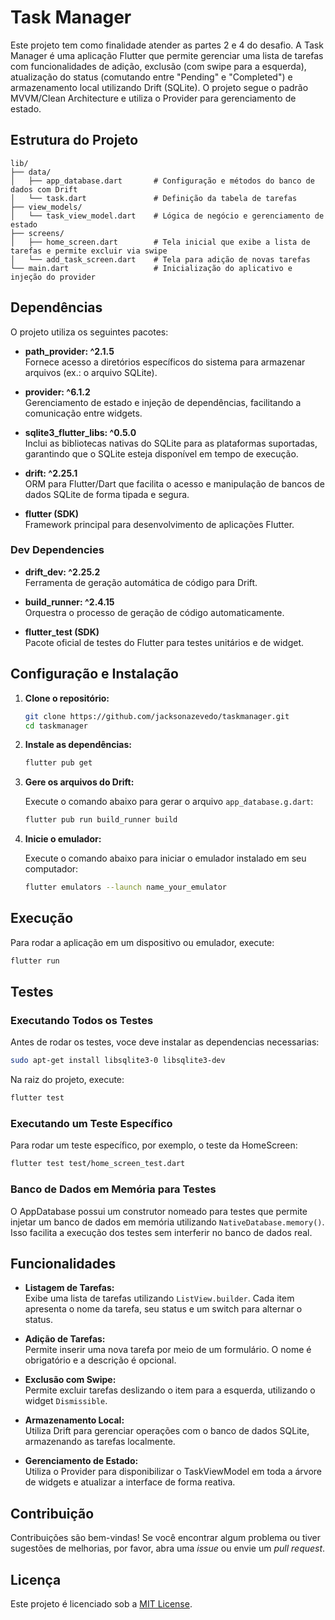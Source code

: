 # Task Manager

Este projeto tem como finalidade atender as partes 2 e 4 do desafio. A Task Manager é uma aplicação Flutter que permite gerenciar uma lista de tarefas com funcionalidades de adição, exclusão (com swipe para a esquerda), atualização do status (comutando entre "Pending" e "Completed") e armazenamento local utilizando Drift (SQLite). O projeto segue o padrão MVVM/Clean Architecture e utiliza o Provider para gerenciamento de estado. 

## Estrutura do Projeto

```
lib/
├── data/
│   ├── app_database.dart       # Configuração e métodos do banco de dados com Drift
│   └── task.dart               # Definição da tabela de tarefas
├── view_models/
│   └── task_view_model.dart    # Lógica de negócio e gerenciamento de estado
├── screens/
│   ├── home_screen.dart        # Tela inicial que exibe a lista de tarefas e permite excluir via swipe
│   └── add_task_screen.dart    # Tela para adição de novas tarefas
└── main.dart                   # Inicialização do aplicativo e injeção do provider
```

## Dependências

O projeto utiliza os seguintes pacotes:

- **path_provider: ^2.1.5**  
  Fornece acesso a diretórios específicos do sistema para armazenar arquivos (ex.: o arquivo SQLite).

- **provider: ^6.1.2**  
  Gerenciamento de estado e injeção de dependências, facilitando a comunicação entre widgets.

- **sqlite3_flutter_libs: ^0.5.0**  
  Inclui as bibliotecas nativas do SQLite para as plataformas suportadas, garantindo que o SQLite esteja disponível em tempo de execução.

- **drift: ^2.25.1**  
  ORM para Flutter/Dart que facilita o acesso e manipulação de bancos de dados SQLite de forma tipada e segura.

- **flutter (SDK)**  
  Framework principal para desenvolvimento de aplicações Flutter.

### Dev Dependencies

- **drift_dev: ^2.25.2**  
  Ferramenta de geração automática de código para Drift.

- **build_runner: ^2.4.15**  
  Orquestra o processo de geração de código automaticamente.

- **flutter_test (SDK)**  
  Pacote oficial de testes do Flutter para testes unitários e de widget.

## Configuração e Instalação

1. **Clone o repositório:**

   ```bash
   git clone https://github.com/jacksonazevedo/taskmanager.git
   cd taskmanager
   ```

2. **Instale as dependências:**

   ```bash
   flutter pub get
   ```

3. **Gere os arquivos do Drift:**

   Execute o comando abaixo para gerar o arquivo `app_database.g.dart`:

   ```bash
   flutter pub run build_runner build
   ```
4. **Inicie o emulador:**

   Execute o comando abaixo para iniciar o emulador instalado em seu computador:

   ```bash
   flutter emulators --launch name_your_emulator
   ```

## Execução

Para rodar a aplicação em um dispositivo ou emulador, execute:

```bash
flutter run
```

## Testes

### Executando Todos os Testes

Antes de rodar os testes, voce deve instalar as dependencias necessarias:

```bash
sudo apt-get install libsqlite3-0 libsqlite3-dev
```


Na raiz do projeto, execute:

```bash
flutter test
```

### Executando um Teste Específico

Para rodar um teste específico, por exemplo, o teste da HomeScreen:

```bash
flutter test test/home_screen_test.dart
```

### Banco de Dados em Memória para Testes

O AppDatabase possui um construtor nomeado para testes que permite injetar um banco de dados em memória utilizando `NativeDatabase.memory()`. Isso facilita a execução dos testes sem interferir no banco de dados real.

## Funcionalidades

- **Listagem de Tarefas:**  
  Exibe uma lista de tarefas utilizando `ListView.builder`. Cada item apresenta o nome da tarefa, seu status e um switch para alternar o status.

- **Adição de Tarefas:**  
  Permite inserir uma nova tarefa por meio de um formulário. O nome é obrigatório e a descrição é opcional.

- **Exclusão com Swipe:**  
  Permite excluir tarefas deslizando o item para a esquerda, utilizando o widget `Dismissible`.

- **Armazenamento Local:**  
  Utiliza Drift para gerenciar operações com o banco de dados SQLite, armazenando as tarefas localmente.

- **Gerenciamento de Estado:**  
  Utiliza o Provider para disponibilizar o TaskViewModel em toda a árvore de widgets e atualizar a interface de forma reativa.

## Contribuição

Contribuições são bem-vindas! Se você encontrar algum problema ou tiver sugestões de melhorias, por favor, abra uma _issue_ ou envie um _pull request_.

## Licença

Este projeto é licenciado sob a [MIT License](LICENSE).
